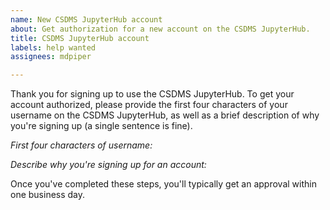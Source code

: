 ```yaml
---
name: New CSDMS JupyterHub account
about: Get authorization for a new account on the CSDMS JupyterHub.
title: CSDMS JupyterHub account
labels: help wanted
assignees: mdpiper

---
```


Thank you for signing up to use the CSDMS JupyterHub. To get your account authorized, please provide the first four characters of your username on the CSDMS JupyterHub, as well as a brief description of why you're signing up (a single sentence is fine).

*First four characters of username:*


*Describe why you're signing up for an account:*


Once you've completed these steps, you'll typically get an approval within one business day.
